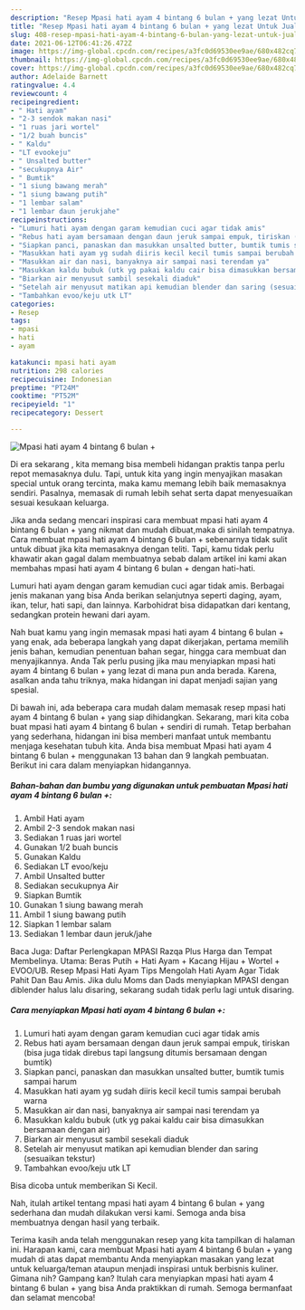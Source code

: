 ```yaml
---
description: "Resep Mpasi hati ayam 4 bintang 6 bulan + yang lezat Untuk Jualan"
title: "Resep Mpasi hati ayam 4 bintang 6 bulan + yang lezat Untuk Jualan"
slug: 408-resep-mpasi-hati-ayam-4-bintang-6-bulan-yang-lezat-untuk-jualan
date: 2021-06-12T06:41:26.472Z
image: https://img-global.cpcdn.com/recipes/a3fc0d69530ee9ae/680x482cq70/mpasi-hati-ayam-4-bintang-6-bulan-foto-resep-utama.jpg
thumbnail: https://img-global.cpcdn.com/recipes/a3fc0d69530ee9ae/680x482cq70/mpasi-hati-ayam-4-bintang-6-bulan-foto-resep-utama.jpg
cover: https://img-global.cpcdn.com/recipes/a3fc0d69530ee9ae/680x482cq70/mpasi-hati-ayam-4-bintang-6-bulan-foto-resep-utama.jpg
author: Adelaide Barnett
ratingvalue: 4.4
reviewcount: 4
recipeingredient:
- " Hati ayam"
- "2-3 sendok makan nasi"
- "1 ruas jari wortel"
- "1/2 buah buncis"
- " Kaldu"
- "LT evookeju"
- " Unsalted butter"
- "secukupnya Air"
- " Bumtik"
- "1 siung bawang merah"
- "1 siung bawang putih"
- "1 lembar salam"
- "1 lembar daun jerukjahe"
recipeinstructions:
- "Lumuri hati ayam dengan garam kemudian cuci agar tidak amis"
- "Rebus hati ayam bersamaan dengan daun jeruk sampai empuk, tiriskan (bisa juga tidak direbus tapi langsung ditumis bersamaan dengan bumtik)"
- "Siapkan panci, panaskan dan masukkan unsalted butter, bumtik tumis sampai harum"
- "Masukkan hati ayam yg sudah diiris kecil kecil tumis sampai berubah warna"
- "Masukkan air dan nasi, banyaknya air sampai nasi terendam ya"
- "Masukkan kaldu bubuk (utk yg pakai kaldu cair bisa dimasukkan bersamaan dengan air)"
- "Biarkan air menyusut sambil sesekali diaduk"
- "Setelah air menyusut matikan api kemudian blender dan saring (sesuaikan tekstur)"
- "Tambahkan evoo/keju utk LT"
categories:
- Resep
tags:
- mpasi
- hati
- ayam

katakunci: mpasi hati ayam 
nutrition: 298 calories
recipecuisine: Indonesian
preptime: "PT24M"
cooktime: "PT52M"
recipeyield: "1"
recipecategory: Dessert

---
```



![Mpasi hati ayam 4 bintang 6 bulan +](https://img-global.cpcdn.com/recipes/a3fc0d69530ee9ae/680x482cq70/mpasi-hati-ayam-4-bintang-6-bulan-foto-resep-utama.jpg)

Di era  sekarang , kita memang bisa membeli hidangan praktis tanpa perlu repot memasaknya dulu. Tapi, untuk kita yang ingin menyajikan masakan special untuk orang tercinta, maka kamu memang lebih baik memasaknya sendiri. Pasalnya, memasak di rumah lebih sehat serta dapat menyesuaikan sesuai kesukaan keluarga.

Jika anda sedang mencari inspirasi cara membuat mpasi hati ayam 4 bintang 6 bulan + yang nikmat dan mudah dibuat,maka di sinilah tempatnya. Cara membuat mpasi hati ayam 4 bintang 6 bulan +  sebenarnya tidak sulit untuk dibuat jika kita memasaknya dengan teliti. Tapi, kamu tidak perlu khawatir akan gagal dalam membuatnya 
sebab dalam artikel ini kami akan membahas mpasi hati ayam 4 bintang 6 bulan + dengan hati-hati.  

Lumuri hati ayam dengan garam kemudian cuci agar tidak amis. Berbagai jenis makanan yang bisa Anda berikan selanjutnya seperti daging, ayam, ikan, telur, hati sapi, dan lainnya. Karbohidrat bisa didapatkan dari kentang, sedangkan protein hewani dari ayam.

Nah buat kamu yang ingin memasak mpasi hati ayam 4 bintang 6 bulan + yang enak, ada beberapa langkah yang dapat dikerjakan, pertama memilih jenis bahan, kemudian penentuan bahan segar, hingga cara membuat dan menyajikannya. Anda Tak perlu pusing jika mau menyiapkan mpasi hati ayam 4 bintang 6 bulan + yang lezat di mana pun anda berada. Karena, asalkan anda  tahu triknya, maka hidangan ini dapat menjadi sajian yang spesial.

Di bawah ini, ada beberapa cara mudah dalam memasak resep mpasi hati ayam 4 bintang 6 bulan + yang siap dihidangkan. Sekarang, mari kita coba buat mpasi hati ayam 4 bintang 6 bulan + sendiri di rumah. Tetap berbahan yang sederhana, hidangan ini bisa memberi manfaat untuk membantu menjaga kesehatan tubuh kita. Anda bisa membuat Mpasi hati ayam 4 bintang 6 bulan + menggunakan 13 bahan dan 9 langkah pembuatan. Berikut ini cara dalam menyiapkan hidangannya.

<!--inarticleads1-->

##### Bahan-bahan dan bumbu yang digunakan untuk pembuatan Mpasi hati ayam 4 bintang 6 bulan +:

1. Ambil  Hati ayam
1. Ambil 2-3 sendok makan nasi
1. Sediakan 1 ruas jari wortel
1. Gunakan 1/2 buah buncis
1. Gunakan  Kaldu
1. Sediakan LT evoo/keju
1. Ambil  Unsalted butter
1. Sediakan secukupnya Air
1. Siapkan  Bumtik
1. Gunakan 1 siung bawang merah
1. Ambil 1 siung bawang putih
1. Siapkan 1 lembar salam
1. Sediakan 1 lembar daun jeruk/jahe


Baca Juga: Daftar Perlengkapan MPASI Razqa Plus Harga dan Tempat Membelinya. Utama: Beras Putih + Hati Ayam + Kacang Hijau + Wortel + EVOO/UB. Resep Mpasi Hati Ayam Tips Mengolah Hati Ayam Agar Tidak Pahit Dan Bau Amis. Jika dulu Moms dan Dads menyiapkan MPASI dengan diblender halus lalu disaring, sekarang sudah tidak perlu lagi untuk disaring. 

<!--inarticleads2-->

##### Cara menyiapkan Mpasi hati ayam 4 bintang 6 bulan +:

1. Lumuri hati ayam dengan garam kemudian cuci agar tidak amis
1. Rebus hati ayam bersamaan dengan daun jeruk sampai empuk, tiriskan (bisa juga tidak direbus tapi langsung ditumis bersamaan dengan bumtik)
1. Siapkan panci, panaskan dan masukkan unsalted butter, bumtik tumis sampai harum
1. Masukkan hati ayam yg sudah diiris kecil kecil tumis sampai berubah warna
1. Masukkan air dan nasi, banyaknya air sampai nasi terendam ya
1. Masukkan kaldu bubuk (utk yg pakai kaldu cair bisa dimasukkan bersamaan dengan air)
1. Biarkan air menyusut sambil sesekali diaduk
1. Setelah air menyusut matikan api kemudian blender dan saring (sesuaikan tekstur)
1. Tambahkan evoo/keju utk LT


Bisa dicoba untuk memberikan Si Kecil. 

Nah, itulah artikel tentang  mpasi hati ayam 4 bintang 6 bulan +  yang sederhana dan mudah dilakukan versi kami. Semoga anda bisa membuatnya dengan hasil yang terbaik. 

Terima kasih anda telah menggunakan resep yang kita tampilkan di halaman ini. Harapan kami, cara membuat  Mpasi hati ayam 4 bintang 6 bulan + yang mudah di atas dapat membantu Anda menyiapkan masakan yang lezat untuk keluarga/teman ataupun menjadi inspirasi untuk berbisnis kuliner. Gimana nih? Gampang kan? Itulah cara menyiapkan mpasi hati ayam 4 bintang 6 bulan + yang bisa Anda praktikkan di rumah. Semoga bermanfaat dan selamat mencoba!

